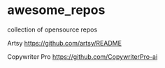 # awesome_repos
collection of opensource repos


Artsy
https://github.com/artsy/README

Copywriter Pro
https://github.com/CopywriterPro-ai
